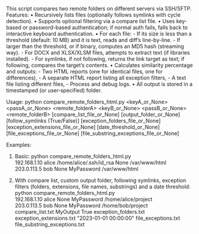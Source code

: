 This script compares two remote folders on different servers via SSH/SFTP.
Features:
  • Recursively lists files (optionally follows symlinks with cycle detection).
  • Supports optional filtering via a compare list file.
  • Uses key-based or password-based authentication; if normal auth fails,
    falls back to interactive keyboard authentication.
  • For each file:
      - If its size is less than a threshold (default: 10 MB) and it is text,
        reads and diff’s line-by-line.
      - If larger than the threshold, or if binary, computes an MD5 hash (streaming way).
      - For DOCX and XLSX/XLSM files, attempts to extract text (if libraries installed).
      - For symlinks, if not following, returns the link target as text; if following,
        compares the target’s contents.
  • Calculates similarity percentage and outputs:
      - Two HTML reports (one for identical files, one for differences),
      - A separate HTML report listing all exception filters,
      - A text file listing different files,
      - Process and debug logs.
  • All output is stored in a timestamped (or user‑specified) folder.
  
Usage:
  python compare_remote_folders_html.py 
      <serverA> <userA> <keyA_or_None> <passA_or_None> <remote_folderA> 
      <serverB> <userB> <keyB_or_None> <passB_or_None> <remote_folderB> 
      [compare_list_file_or_None] [output_folder_or_None] [follow_symlinks (True/False)]
      [exception_folders_file_or_None] [exception_extensions_file_or_None] [date_threshold_or_None]
      [file_exceptions_file_or_None] [file_substring_exceptions_file_or_None]

Examples:
  1. Basic:
     python compare_remote_folders_html.py \
       192.168.1.10 alice /home/alice/.ssh/id_rsa None /var/www/html \
       203.0.113.5 bob None MyPassword /var/www/html
       
  2. With compare list, custom output folder, following symlinks, exception filters (folders, extensions, file names, substrings) and a date threshold:
     python compare_remote_folders_html.py \
       192.168.1.10 alice None MyPassword /home/alice/project \
       203.0.113.5 bob None MyPassword /home/bob/project \
       compare_list.txt MyOutput True exception_folders.txt exception_extensions.txt "2023-01-01 00:00:00" file_exceptions.txt file_substring_exceptions.txt
